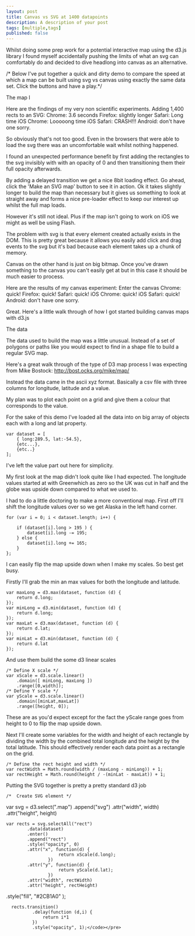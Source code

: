 ```yaml
---
layout: post
title: Canvas vs SVG at 1400 datapoints
description: A description of your post
tags: [multiple,tags]
published: false
---
```


Whilst doing some prep work for a potential interactive map using the d3.js library I found myself accidentally pushing the limits of what an svg can comfortably do and decided to dive headlong into canvas as an alternative.<!--more-->

/* Below I've put together a quick and dirty demo to compare the speed at which a map can be built using svg vs canvas using exactly the same data set. Click the buttons and have a play.*/

The map I 

Here are the findings of my very non scientific experiments.
Adding 1,400 rects to an SVG:
Chrome: 3.6 seconds
Firefox: slightly longer
Safari: Long time
iOS Chrome: Looooong time
iOS Safari: CRASH!!!
Android: don't have one sorry.

So obviously that's not too good. Even in the browsers that were able to load the svg there was an uncomfortable wait whilst nothing happened.

I found an unexpected performance benefit by first adding the rectangles to the svg invisibly with with an opacity of 0 and then transitioning them their full opacity afterwards.

By adding a delayed transition we get a nice 8bit loading effect. Go ahead, click the 'Make an SVG map' button to see it in action. Ok it takes slightly longer to build the map than necessary but it gives us something to look at straight away and forms a nice pre-loader effect to keep our interest up whilst the full map loads.

However it's still not ideal. Plus if the map isn't going to work on iOS we might as well be using Flash. 

The problem with svg is that every element created actually exists in the DOM. This is pretty great because it allows you easily add click and drag events to the svg but it's bad because each element takes up a chunk of memory.

Canvas on the other hand is just on big bitmap. Once you've drawn something to the canvas you can't easily get at but in this case it should be much easier to process.

Here are the results of my canvas experiment:
Enter the canvas 
Chrome: quick!
Firefox: quick!
Safari: quick!
iOS Chrome: quick!
iOS Safari: quick!
Android: don't have one sorry.

Great. Here's a little walk through of how I got started building canvas maps with d3.js

The data

The data used to build the map was a little unusual. Instead of a set of polygons or paths like you would expect to find in a shape file to build a regular SVG map.

Here's a great walk through of the type of D3 map process I was expecting from Mike Bostock:
http://bost.ocks.org/mike/map/

Instead the data came in the ascii xyz format. Basically a csv file with three columns for longitude, latitude and a value.

My plan was to plot each point on a grid and give them a colour that corresponds to the value. 

For the sake of this demo I've loaded all the data into on big array of objects each with a long and lat property.

	var dataset = [	
		{ long:289.5, lat:-54.5},
		{etc...},
		{etc..}
	];

I've left the value part out here for simplicity.

My first look at the map didn't look quite like I had expected. The longitude values started at with Greenwhich as zero so the UK was cut in half and the globe was upside down compared to what we used to.

I had to do a little doctoring to make a more conventional map. First off I'll shift the longitude values over so we get Alaska in the left hand corner.

	for (var i = 0; i < dataset.length; i++) {
  
		if (dataset[i].long > 195 ) {
			dataset[i].long -= 195;
		} else {
			dataset[i].long += 165;
		}
	};

I can easily flip the map upside down when I make my scales. So best get busy.

Firstly I'll grab the min an max values for both the longitude and latitude.

	var maxLong = d3.max(dataset, function (d) {
		return d.long;
	});
	var minLong = d3.min(dataset, function (d) {
		return d.long;
	});
	var maxLat = d3.max(dataset, function (d) {
		return d.lat;
	});
	var minLat = d3.min(dataset, function (d) {
		return d.lat
	});

And use them build the some d3 linear scales

	/* Define X scale */
	var xScale = d3.scale.linear()
		.domain([ minLong, maxLong ])
		.range([0,width]);
	/* Define Y scale */
	var yScale = d3.scale.linear()
		.domain([minLat,maxLat])
		.range([height, 0]);

These are as you'd expect except for the fact the yScale range goes from height to 0 to flip the map upside down.

Next I'll create some variables for the width and height of each rectangle by dividing the width by the combined total longitude and the height by the total latitude. This should effectively render each data point as a rectangle on the grid. 

	/* Define the rect height and width */
	var rectWidth = Math.round(width / (maxLong - minLong)) + 1;
	var rectHeight = Math.round(height / -(minLat - maxLat)) + 1;

Putting the SVG together is pretty a pretty standard d3 job

	/*	Create SVG element */
var svg = d3.select(".map")
		.append("svg")
		.attr("width", width)
		.attr("height", height)

	var rects = svg.selectAll("rect")
			.data(dataset)
			.enter()
			.append("rect")
			.style("opacity", 0)
			.attr("x", function(d) {
						return xScale(d.long);
					})
			.attr("y", function(d) {
						return yScale(d.lat);
					})
			.attr("width", rectWidth)
			.attr("height", rectHeight)
  .style("fill", "#2CB1A0" );


      rects.transition()
			  .delay(function (d,i) {
				  return i*1
			  })
			  .style("opacity", 1);</code></pre>
  







